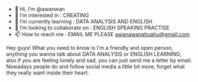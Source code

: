 - 👋 Hi, I’m @awanwan
- 👀 I’m interested in : CREATING
- 🌱 I’m currently learning : DATA ANALYSIS AND ENGLISH
- 💞️ I’m looking to collaborate on : ENGLISH SPEAKING PRACTISE
- 📫 How to reach me : EMAIL ME PLEASE awanawanahuahu@gmail.com

Hey guys!
What you need to know is I'm a friendly and open person, 
anything you wanna talk about DATA ANALYSIS or ENGLISH LEARNING, 
also if you are feeling lonely and sad,
you can just send me a letter by email.
Nowadays people do and follow social media a little bit more,
forget what they really want inside their heart.
